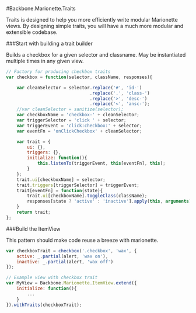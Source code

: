 #Backbone.Marionette.Traits

Traits is designed to help you more efficiently write modular Marionette views.  By designing simple traits, you will have a much more modular and extensible codebase.

###Start with building a trait builder

Builds a checkbox for a given selector and classname.
May be instantiated multiple times in any given view.

```js
// Factory for producing checkbox traits
var checkbox = function(selector, className, responses){

	var cleanSelector = selector.replace('#', 'id-')
								.replace('.', 'class-')
								.replace('>', 'desc-')
								.replace('<', 'ansc-');
	//var cleanSelector = sanitize(selector);
	var checkboxName = 'checkbox-' + cleanSelector;
	var triggerSelector = 'click ' + selector;
	var triggerEvent = 'click:checkbox:' + selector;
	var eventFn = 'onClickCheckbox' + cleanSelector;

	var trait = {
		ui: {},
		triggers: {},
		initialize: function(){
			this.listenTo(triggerEvent, this[eventFn], this);
		}
	};
	trait.ui[checkboxName] = selector;
	trait.triggers[triggerSelector] = triggerEvent;
	trait[eventFn] = function(state){
		trait.ui[checkboxName].toggleClass(className);
		responses[state ? 'active' : 'inactive'].apply(this, arguments);
	}
	return trait;
};
```

###Build the ItemView

This pattern should make code reuse a breeze with marionette.

```js
var checkboxTrait = checkbox('.checkbox', 'wax', {
	active: _.partial(alert, 'wax on'),
	inactive: _.partial(alert, 'wax off') 
});

// Example view with checkbox trait
var MyView = Backbone.Marionette.ItemView.extend({
	initialize: function(){
		...
	}
}).withTraits(checkboxTrait);
```

